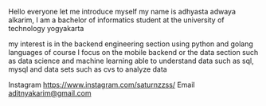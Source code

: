 Hello everyone let me introduce myself my name is adhyasta adwaya alkarim, I am a bachelor of informatics student at the university of technology yogyakarta

my interest is in the backend engineering section using python and golang languages ​of course I focus on the mobile backend or the data section such as data science and machine learning able to understand data such as sql, mysql and data sets such as cvs to analyze data

Instagram https://www.instagram.com/saturnzzss/
Email aditnyakarim@gmail.com
